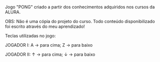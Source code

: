 Jogo "PONG" criado a partir dos conhecimentos adquiridos nos cursos da ALURA.

OBS: Não é uma cópia do projeto do curso. Todo conteúdo disponibilizado foi escrito através do meu aprendizado!

Teclas utilizadas no jogo:

JOGADOR I: 
	A -> para cima;
	Z -> para baixo

JOGADOR II:
	↑ -> para cima;
	↓ -> para baixo